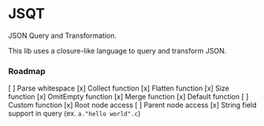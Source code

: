 # JSQT

JSON Query and Transformation.

This lib uses a closure-like language to query and transform JSON.

### Roadmap

[ ] Parse whitespace
[x] Collect function
[x] Flatten function
[x] Size function
[x] OmitEmpty function
[x] Merge function
[x] Default function
[ ] Custom function
[x] Root node access
[ ] Parent node access
[x] String field support in query (ex. `a."hello world".c`)
